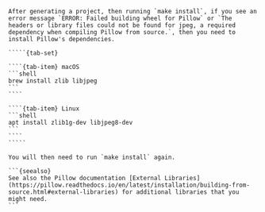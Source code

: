 ``````{note}
After generating a project, then running `make install`, if you see an error message `ERROR: Failed building wheel for Pillow` or `The headers or library files could not be found for jpeg, a required dependency when compiling Pillow from source.`, then you need to install Pillow's dependencies.

`````{tab-set}

````{tab-item} macOS
```shell
brew install zlib libjpeg
```
````

````{tab-item} Linux
```shell
apt install zlib1g-dev libjpeg8-dev
```
````
`````

You will then need to run `make install` again.

```{seealso}
See also the Pillow documentation [External Libraries](https://pillow.readthedocs.io/en/latest/installation/building-from-source.html#external-libraries) for additional libraries that you might need.
```
``````
